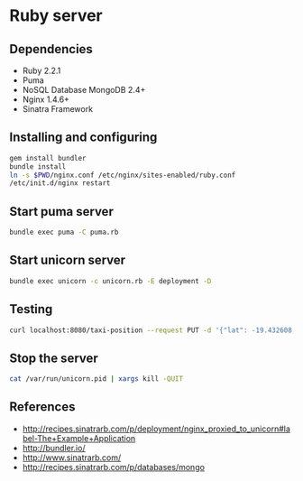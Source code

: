 # Ruby server

## Dependencies
* Ruby 2.2.1
* Puma
* NoSQL Database MongoDB 2.4+
* Nginx 1.4.6+
* Sinatra Framework

## Installing and configuring
```bash
gem install bundler
bundle install
ln -s $PWD/nginx.conf /etc/nginx/sites-enabled/ruby.conf
/etc/init.d/nginx restart
```

## Start puma server
```bash
bundle exec puma -C puma.rb
```

## Start unicorn server
```bash
bundle exec unicorn -c unicorn.rb -E deployment -D
```

## Testing
```bash
curl localhost:8080/taxi-position --request PUT -d '{"lat": -19.432608, "long": -99.133208}' -H 'Accept: application/json' -H 'Content-type: application/json'
```

## Stop the server
```bash
cat /var/run/unicorn.pid | xargs kill -QUIT
```

## References
* http://recipes.sinatrarb.com/p/deployment/nginx_proxied_to_unicorn#label-The+Example+Application
* http://bundler.io/
* http://www.sinatrarb.com/
* http://recipes.sinatrarb.com/p/databases/mongo
